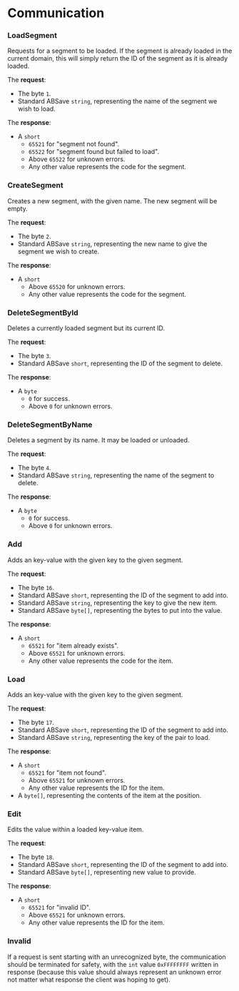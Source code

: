 # Communication

### LoadSegment

Requests for a segment to be loaded. If the segment is already loaded in the current domain, this will simply return the ID of the segment as it is already loaded.

The **request**:

- The byte `1`. 
- Standard ABSave `string`, representing the name of the segment we wish to load.

The **response**:

- A `short`
  - `65521` for "segment not found".
  - `65522` for "segment found but failed to load".
  - Above `65522` for unknown errors.
  - Any other value represents the code for the segment.

### CreateSegment

Creates a new segment, with the given name. The new segment will be empty.

The **request**:

- The byte `2`. 
- Standard ABSave `string`, representing the new name to give the segment we wish to create.

The **response**:

- A `short`
  - Above `65520` for unknown errors.
  - Any other value represents the code for the segment.

### DeleteSegmentById

Deletes a currently loaded segment but its current ID.

The **request**:

- The byte `3`. 
- Standard ABSave `short`, representing the ID of the segment to delete.

The **response**:

- A `byte`
  - `0` for success.
  - Above `0` for unknown errors.

### DeleteSegmentByName

Deletes a segment by its name. It may be loaded or unloaded.

The **request**:

- The byte `4`.
- Standard ABSave `string`, representing the name of the segment to delete.

The **response**:

- A `byte`
  - `0` for success.
  - Above `0` for unknown errors.

### Add

Adds an key-value with the given key to the given segment.

The **request**:

- The byte `16`.
- Standard ABSave `short`, representing the ID of the segment to add into.
- Standard ABSave `string`, representing the key to give the new item.
- Standard ABSave `byte[]`, representing the bytes to put into the value.

The **response**:

- A `short`
  - `65521` for "item already exists".
  - Above `65521` for unknown errors.
  - Any other value represents the code for the item.

### Load

Adds an key-value with the given key to the given segment.

The **request**:

- The byte `17`.
- Standard ABSave `short`, representing the ID of the segment to add into.
- Standard ABSave `string`, representing the key of the pair to load.

The **response**:

- A `short`
  - `65521` for "item not found".
  - Above `65521` for unknown errors.
  - Any other value represents the ID for the item.
- A `byte[]`, representing the contents of the item at the position.

### Edit

Edits the value within a loaded key-value item.

The **request**:

- The byte `18`.
- Standard ABSave `short`, representing the ID of the segment to add into.
- Standard ABSave `byte[]`, representing new value to provide.

The **response**:

- A `short`
  - `65521` for "invalid ID".
  - Above `65521` for unknown errors.
  - Any other value represents the ID for the item.

### Invalid

If a request is sent starting with an unrecognized byte, the communication should be terminated for safety, with the `int` value `0xFFFFFFFF` written in response (because this value should always represent an unknown error not matter what response the client was hoping to get).